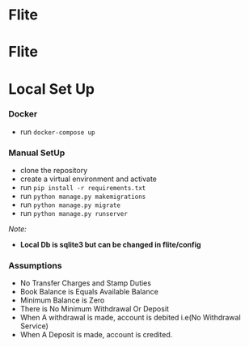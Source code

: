 # Flite

# Flite


# Local Set Up

### Docker

- run ```docker-compose up```

### Manual SetUp

- clone the repository
- create a virtual environment and activate
- run ```pip install -r requirements.txt```
- run ```python manage.py makemigrations```
- run ```python manage.py migrate```
- run ```python manage.py runserver```

*Note:*

- **Local Db is sqlite3 but can be changed in flite/config**

### Assumptions

- No Transfer Charges and Stamp Duties
- Book Balance is Equals Available Balance
- Minimum Balance is Zero
- There is No Minimum Withdrawal Or Deposit
- When A withdrawal is made, account is debited i.e(No Withdrawal Service)
- When A Deposit is made, account is credited.